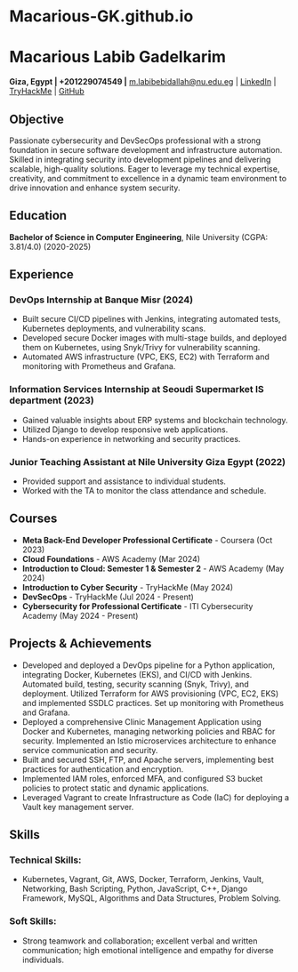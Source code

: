 # Macarious-GK.github.io

# Macarious Labib Gadelkarim

**Giza, Egypt | +201229074549 |** [m.labibebidallah@nu.edu.eg](mailto:m.labibebidallah@nu.edu.eg) | [LinkedIn](https://linkedin.com) | [TryHackMe](https://tryhackme.com) | [GitHub](https://github.com)

## Objective
Passionate cybersecurity and DevSecOps professional with a strong foundation in secure software development and infrastructure automation. Skilled in integrating security into development pipelines and delivering scalable, high-quality solutions. Eager to leverage my technical expertise, creativity, and commitment to excellence in a dynamic team environment to drive innovation and enhance system security.

## Education
**Bachelor of Science in Computer Engineering**, Nile University (CGPA: 3.81/4.0) (2020-2025)

## Experience

### DevOps Internship at Banque Misr (2024)
- Built secure CI/CD pipelines with Jenkins, integrating automated tests, Kubernetes deployments, and vulnerability scans.
- Developed secure Docker images with multi-stage builds, and deployed them on Kubernetes, using Snyk/Trivy for vulnerability scanning.
- Automated AWS infrastructure (VPC, EKS, EC2) with Terraform and monitoring with Prometheus and Grafana.

### Information Services Internship at Seoudi Supermarket IS department (2023)
- Gained valuable insights about ERP systems and blockchain technology.
- Utilized Django to develop responsive web applications.
- Hands-on experience in networking and security practices.

### Junior Teaching Assistant at Nile University Giza Egypt (2022)
- Provided support and assistance to individual students.
- Worked with the TA to monitor the class attendance and schedule.

## Courses
- **Meta Back-End Developer Professional Certificate** - Coursera (Oct 2023)
- **Cloud Foundations** - AWS Academy (Mar 2024)
- **Introduction to Cloud: Semester 1 & Semester 2** - AWS Academy (May 2024)
- **Introduction to Cyber Security** - TryHackMe (May 2024)
- **DevSecOps** - TryHackMe (Jul 2024 - Present)
- **Cybersecurity for Professional Certificate** - ITI Cybersecurity Academy (May 2024 - Present)

## Projects & Achievements
- Developed and deployed a DevOps pipeline for a Python application, integrating Docker, Kubernetes (EKS), and CI/CD with Jenkins. Automated build, testing, security scanning (Snyk, Trivy), and deployment. Utilized Terraform for AWS provisioning (VPC, EC2, EKS) and implemented SSDLC practices. Set up monitoring with Prometheus and Grafana.
- Deployed a comprehensive Clinic Management Application using Docker and Kubernetes, managing networking policies and RBAC for security. Implemented an Istio microservices architecture to enhance service communication and security.
- Built and secured SSH, FTP, and Apache servers, implementing best practices for authentication and encryption.
- Implemented IAM roles, enforced MFA, and configured S3 bucket policies to protect static and dynamic applications.
- Leveraged Vagrant to create Infrastructure as Code (IaC) for deploying a Vault key management server.

## Skills

### Technical Skills:
- Kubernetes, Vagrant, Git, AWS, Docker, Terraform, Jenkins, Vault, Networking, Bash Scripting, Python, JavaScript, C++, Django Framework, MySQL, Algorithms and Data Structures, Problem Solving.

### Soft Skills:
- Strong teamwork and collaboration; excellent verbal and written communication; high emotional intelligence and empathy for diverse individuals.
